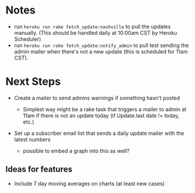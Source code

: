 # Notes
* run `heroku run rake fetch_update:nashville` to pull the updates manually. (This should be handled daily at 10:00am CST by Heroku Scheduler)
* run `heroku run rake fetch_update:notify_admin` to pull test sending the admin mailer when there's not a new update (this is scheduled for 11am CST).

# Next Steps
* Create a mailer to send admins warnings if something hasn't posted
  - Simplest way might be a rake task that triggers a mailer to admin at 11am if there is not an update today (if Update.last date != today, etc.)

* Set up a subscriber email list that sends a daily update mailer with the latest numbers
  - possible to embed a graph into this as well?

## Ideas for features
* Include 7 day moving averages on charts (at least new cases)
